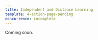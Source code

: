 ```yaml
---
title: Independent and Distance Learning
template: 4-action-page-pending
concurrence: incomplete
---
```


Coming soon.
